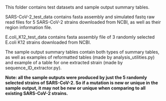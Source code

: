 This folder contains test datasets and sample output summary tables. 

SARS-CoV-2_test_data contains fasta assembly and simulated fastq raw read files for 5 SARS-CoV-2 strains downloaded from NCBI, as well as their region information file.

E.coli_K12_test_data contains fasta assembly file of 3 randomly selected E.coli K12 strains downloaded from NCBI.

The sample output summary tables contain both types of summary tables, as well as examples of reformatted tables (made by analysis_utilities.py) and example of a table for one extracted strain (made by sequence_ID_extractor.py).

**Note: all the sample outputs were produced by just the 5 randomly selected strains of SARS-CoV-2. So if a mutation is new or unique in the sample output, it may not be new or unique when comparing to all existing SARS-CoV-2 strains.**
